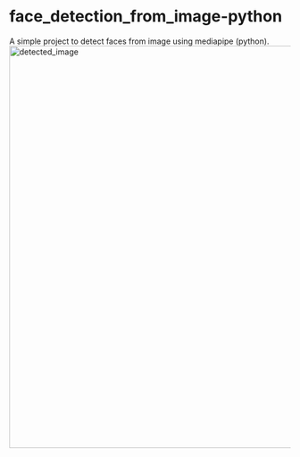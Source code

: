 # face_detection_from_image-python
A simple project to detect faces from image using mediapipe (python).<img width="721" alt="detected_image" src="https://github.com/mazed9/face_detection_from_image-python/assets/129746942/81fcca13-437e-4abd-b33d-a174ddb1fb83">
